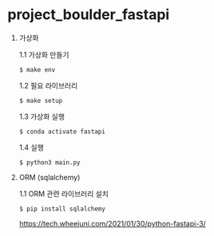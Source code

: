 # project_boulder_fastapi

1. 가상화

    1.1 가상화 만들기
    ```
    $ make env
    ```
    1.2 필요 라이브러리
    ```
    $ make setup
    ```
    1.3 가상화 실행
    ```
    $ conda activate fastapi
    ```
    1.4 실행
    ```
    $ python3 main.py 
    ```

2. ORM (sqlalchemy)
    
    1.1 ORM 관련 라이브러리 설치
    ```
    $ pip install sqlalchemy
    ```
   https://tech.wheejuni.com/2021/01/30/python-fastapi-3/ 